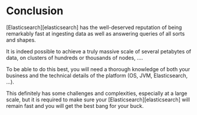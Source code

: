 # Conclusion

[Elasticsearch][elasticsearch] has the well-deserved reputation of being
remarkably fast at ingesting data as well as answering queries of all sorts
and shapes.

It is indeed possible to achieve a truly massive scale of several petabytes of
data, on clusters of hundreds or thousands of nodes, ....

To be able to do this best, you will need a thorough knowledge of both your
business and the technical details of the platform (OS, JVM, Elasticsearch,
...).

This definitely has some challenges and complexities, especially at a large
scale, but it is required to make sure your [Elasticsearch][elasticsearch] will
remain fast and you will get the best bang for your buck.
